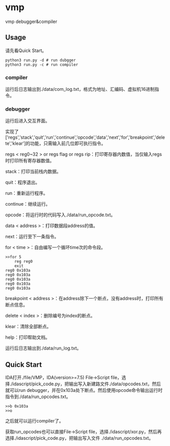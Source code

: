 # vmp
vmp debugger&amp;compiler

## Usage

请先看Quick Start。

```shell
python3 run.py -d # run dubgger
python3 run.py -c # run compiler
```

### compiler

运行后日志输出到./data/com_log.txt，格式为地址、汇编码、虚拟机16进制指令。

### debugger

运行后进入交互界面。

实现了['regs','stack','quit','run','continue','opcode','data','next','for','breakpoint','delete','klear']的功能，只需输入前几位即可执行指令。

regs < reg0~32 > or regs flag or regs rip：打印寄存器内数值，当仅输入regs时打印所有寄存器数值。

stack：打印当前栈内数据。

quit：程序退出。

run：重新运行程序。

continue：继续运行。

opcode：将运行时的代码写入./data/run_opcode.txt。

data < address >：打印数据段address的值。

next：运行至下一条指令。

for < time >：自由编写一个循环time次的命令段。

```
>>for 5
    reg reg0
    exit
reg0 0x103a
reg0 0x103a
reg0 0x103a
reg0 0x103a
reg0 0x103a
```

breakpoint < address >：在address除下一个断点，没有address时，打印所有断点信息。

delete < index >：删除编号为index的断点。

klear：清除全部断点。

help：打印帮助文档。

运行后日志输出到./data/run_log.txt。

## Quick Start

IDA打开./file/VMP，IDA(version>=7.5) File->Script file，选择./idascript/pick_code.py，把输出写入新建路文件./data/opcodes.txt，然后就可以run debugger，并在0x103a处下断点。然后使用opcode命令输出运行时指令到./data/run_opcodes.txt。

```
>>b 0x103a
>>o
```

之后就可以运行compiler了。

获取run_opcodes也可以直接File->Script file，选择./idascript/xor.py，然后再选择./idascript/pick_code.py，把输出写入文件 ./data/run_opcodes.txt。
